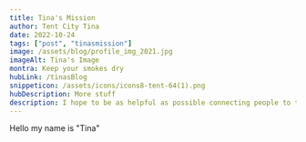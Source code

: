 ```yaml
---
title: Tina's Mission
author: Tent City Tina
date: 2022-10-24
tags: ["post", "tinasmission"]
image: /assets/blog/profile_img_2021.jpg
imageAlt: Tina's Image
montra: Keep your smokes dry
hubLink: /tinasBlog
snippeticon: /assets/icons/icons8-tent-64(1).png
hubDescription: More stuff
description: I hope to be as helpful as possible connecting people to the right resources.
---
```


Hello my name is "Tina"